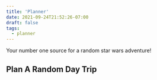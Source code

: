 ```yaml
---
title: 'Planner'
date: 2021-09-24T21:52:26-07:00
draft: false
tags:
  - planner
---
```


Your number one source for a random star wars adventure!

## Plan A Random Day Trip
